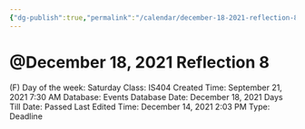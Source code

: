 ```yaml
---
{"dg-publish":true,"permalink":"/calendar/december-18-2021-reflection-8/"}
---
```


# @December 18, 2021 Reflection 8

(F) Day of the week: Saturday
Class: IS404
Created Time: September 21, 2021 7:30 AM
Database: Events Database
Date: December 18, 2021
Days Till Date: Passed
Last Edited Time: December 14, 2021 2:03 PM
Type: Deadline